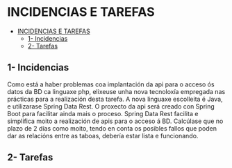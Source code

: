 # INCIDENCIAS E TAREFAS
- [INCIDENCIAS E TAREFAS](#incidencias-e-tarefas)
  - [1- Incidencias](#1--incidencias)
  - [2- Tarefas](#2--tarefas)

## 1- Incidencias

Como está a haber problemas coa implantación da api para o acceso ós datos da BD ca linguaxe php, elixeuse unha nova tecnoloxía empregada nas prácticas para a realización desta tarefa.
A nova linguaxe escolleita é Java, e utilizarase Spring Data Rest. O proxecto da api será creado con Spring Boot para facilitar ainda mais o proceso. Spring Data Rest facilita e simplifica moito a realización de apis para o acceso á BD. Calcúlase que no plazo de 2 días como moito, tendo en conta os posibles fallos que poden dar as relacións entre as taboas, debería estar lista e funcionando.

## 2- Tarefas
